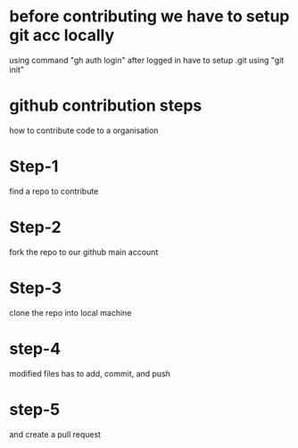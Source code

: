 # before contributing we have to setup git acc locally
  using command "gh auth login"
  after logged in have to setup .git using "git init"
# github contribution steps
   how to contribute code to a organisation

# Step-1
   find a repo to contribute
   
# Step-2
   fork the repo to our github main account
# Step-3
   clone the repo into local machine
   
# step-4
   modified files has to add, commit, and push 
   
# step-5 
  and create a pull request
  
